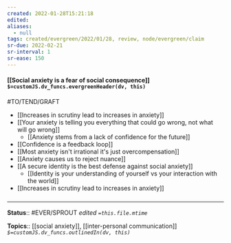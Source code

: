 ```yaml
---
created: 2022-01-28T15:21:18 
edited: 
aliases:
  - null
tags: created/evergreen/2022/01/28, review, node/evergreen/claim
sr-due: 2022-02-21
sr-interval: 1
sr-ease: 150
---
```


#### [[Social anxiety is a fear of social consequence]] `$=customJS.dv_funcs.evergreenHeader(dv, this)`

#TO/TEND/GRAFT 
- [[Increases in scrutiny lead to increases in anxiety]]
- [[Your anxiety is telling you everything that could go wrong, not what will go wrong]]
	- [[Anxiety stems from a lack of confidence for the future]]
- [[Confidence is a feedback loop]]
- [[Most anxiety isn't irrational it's just overcompensation]]
- [[Anxiety causes us to reject nuance]]
- [[A secure identity is the best defense against social anxiety]]
	- [[Identity is your understanding of yourself vs your interaction with the world]]
- [[Increases in scrutiny lead to increases in anxiety]]

### <hr class="footnote"/>

**Status**:: #EVER/SPROUT
*edited `=this.file.mtime`*

**Topics**:: [[social anxiety]], [[inter-personal communication]]
*`$=customJS.dv_funcs.outlinedIn(dv, this)`*
